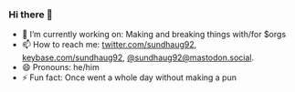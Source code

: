 ### Hi there 👋

- 🔭 I’m currently working on: Making and breaking things with/for $orgs
- 📫 How to reach me: [twitter.com/sundhaug92](https://twitter.com/sundhaug92), [keybase.com/sundhaug92](https://keybase.com/sundhaug92), [@sundhaug92@mastodon.social](https://mastodon.social/@sundhaug92).
- 😄 Pronouns: he/him
- ⚡ Fun fact: Once went a whole day without making a pun

<!--
1628467200
-->

<!-- - 🌱 I’m currently learning ... -->
<!-- - 👯 I’m looking to collaborate on ... -->
<!-- - 🤔 I’m looking for help with ... -->
<!-- - 💬 Ask me about ... -->
